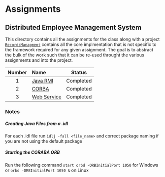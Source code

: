 # Assignments

## Distributed Employee Management System
This directory contains all the assignments for the class along with a project [`RecordsManagment`](https://github.com/prince-chrismc/Distributed-Systems/tree/master/Assignments/Records-Managment) contains all the core implmentation that is not specific to the framework required for any given assignment. The goal is to abstract the bulk of the work such that it can be re-used throught the various assignments and into the project.

**Number** | **Name** | **Status**
:---: | :--- | ---
1 | [Java RMI](Java-Rmi) | Completed
2 | [CORBA](Corba) | Completed
3 | [Web Service](Web-Service) | Completed

### Notes
##### Creating Java Files from a .idl
For each .idl file run `idlj -fall <file_name>` and correct package naming if you are not using the default package

##### Starting the CORABA ORB
Run the following command `start orbd -ORBInitialPort 1050` for Windows or `orbd -ORBInitialPort 1050 &` on Linux
